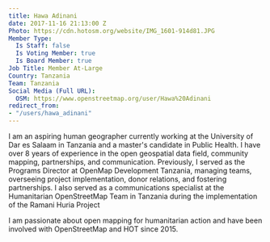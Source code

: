 ```yaml
---
title: Hawa Adinani
date: 2017-11-16 21:13:00 Z
Photo: https://cdn.hotosm.org/website/IMG_1601-914d81.JPG
Member Type:
  Is Staff: false
  Is Voting Member: true
  Is Board Member: true
Job Title: Member At-Large
Country: Tanzania
Team: Tanzania
Social Media (Full URL):
  OSM: https://www.openstreetmap.org/user/Hawa%20Adinani
redirect_from:
- "/users/hawa_adinani"
---
```


I am an aspiring human geographer currently working at the University of Dar es Salaam in Tanzania and a master's candidate in Public Health. I have over 8 years of experience in the open geospatial data field, community mapping, partnerships, and communication. Previously, I served as the Programs Director at OpenMap Development Tanzania, managing teams, overseeing project implementation, donor relations, and fostering partnerships. I also served as a communications specialist at the Humanitarian OpenStreetMap Team in Tanzania during the implementation of the Ramani Huria Project

I am passionate about open mapping for humanitarian action and have been involved with OpenStreetMap and HOT since 2015.